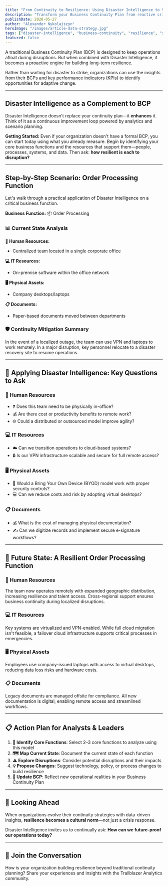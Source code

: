 ```yaml
---
title: "From Continuity to Resilience: Using Disaster Intelligence to Strengthen Business Operations"
description: "Transform your Business Continuity Plan from reactive crisis response to proactive resilience engine through Disaster Intelligence and data-driven scenario planning."
publishDate: 2020-05-27
author: "Alexander Nykolaiszyn"
heroImage: "/images/article-data-strategy.jpg"
tags: ["disaster-intelligence", "business-continuity", "resilience", "strategy", "data-strategy", "analytics"]
featured: false
---
```


A traditional Business Continuity Plan (BCP) is designed to keep operations afloat during disruptions. But when combined with Disaster Intelligence, it becomes a proactive engine for building long-term resilience.

Rather than waiting for disaster to strike, organizations can use the insights from their BCPs and key performance indicators (KPIs) to identify opportunities for adaptive change.

---

## Disaster Intelligence as a Complement to BCP

Disaster Intelligence doesn't replace your continuity plan—it **enhances** it. Think of it as a continuous improvement loop powered by analytics and scenario planning.

**Getting Started:** Even if your organization doesn't have a formal BCP, you can start today using what you already measure. Begin by identifying your core business functions and the resources that support them—people, processes, systems, and data. Then ask: **how resilient is each to disruption?**

---

## Step-by-Step Scenario: Order Processing Function

Let's walk through a practical application of Disaster Intelligence on a critical business function.

**Business Function:** 📦 Order Processing

### 📊 Current State Analysis

**👥 Human Resources:**

- Centralized team located in a single corporate office

**💻 IT Resources:**

- On-premise software within the office network

**🖥️ Physical Assets:**

- Company desktops/laptops

**📋 Documents:**

- Paper-based documents moved between departments

### 🛡️ Continuity Mitigation Summary

In the event of a localized outage, the team can use VPN and laptops to work remotely. In a major disruption, key personnel relocate to a disaster recovery site to resume operations.

---

## 🧠 Applying Disaster Intelligence: Key Questions to Ask

### 👥 Human Resources

- ❓ Does this team need to be physically in-office?
- 💰 Are there cost or productivity benefits to remote work?
- 🌐 Could a distributed or outsourced model improve agility?

### 💻 IT Resources

- ☁️ Can we transition operations to cloud-based systems?
- 🔒 Is our VPN infrastructure scalable and secure for full remote access?

### 🖥️ Physical Assets

- 📱 Would a Bring Your Own Device (BYOD) model work with proper security controls?
- 💻 Can we reduce costs and risk by adopting virtual desktops?

### 📋 Documents

- 💰 What is the cost of managing physical documentation?
- ✍️ Can we digitize records and implement secure e-signature workflows?

---

## 🚀 Future State: A Resilient Order Processing Function

### 👥 Human Resources

The team now operates remotely with expanded geographic distribution, increasing resilience and talent access. Cross-regional support ensures business continuity during localized disruptions.

### 💻 IT Resources

Key systems are virtualized and VPN-enabled. While full cloud migration isn't feasible, a failover cloud infrastructure supports critical processes in emergencies.

### 🖥️ Physical Assets

Employees use company-issued laptops with access to virtual desktops, reducing data loss risks and hardware costs.

### 📋 Documents

Legacy documents are managed offsite for compliance. All new documentation is digital, enabling remote access and streamlined workflows.

---

## 📋 Action Plan for Analysts & Leaders

1. **🎯 Identify Core Functions**: Select 2–3 core functions to analyze using this model
2. **🗺️ Map Current State**: Document the current state of each function  
3. **⚠️ Explore Disruptions**: Consider potential disruptions and their impacts
4. **💡 Propose Changes**: Suggest technology, policy, or process changes to build resilience
5. **📝 Update BCP**: Reflect new operational realities in your Business Continuity Plan

---

## 🔮 Looking Ahead

When organizations evolve their continuity strategies with data-driven insights, **resilience becomes a cultural norm**—not just a crisis response.

Disaster Intelligence invites us to continually ask: **How can we future-proof our operations today?**

---

## 💬 Join the Conversation

How is your organization building resilience beyond traditional continuity planning? Share your experiences and insights with the Trailblazer Analytics community.
